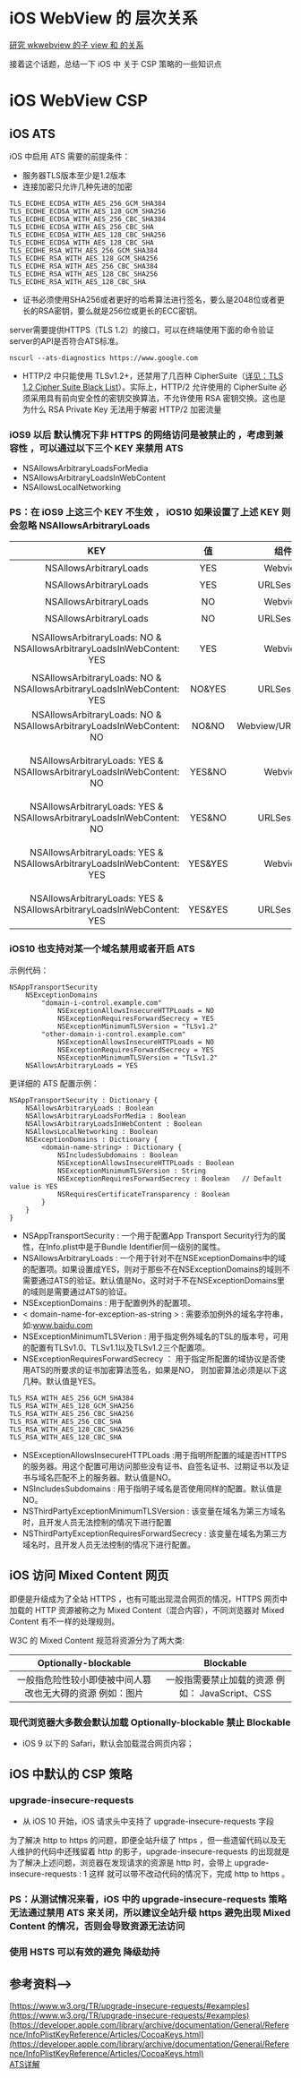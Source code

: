 # iOS WebView 的 层次关系

[研究 wkwebview 的子 view 和 <body> 的关系](https://weibo.com/3321824014/H3vJukUdK )

接着这个话题，总结一下 iOS 中 关于 CSP 策略的一些知识点

# iOS WebView CSP

## iOS ATS

iOS 中启用 ATS 需要的前提条件：

+ 服务器TLS版本至少是1.2版本
+ 连接加密只允许几种先进的加密

```
TLS_ECDHE_ECDSA_WITH_AES_256_GCM_SHA384
TLS_ECDHE_ECDSA_WITH_AES_128_GCM_SHA256
TLS_ECDHE_ECDSA_WITH_AES_256_CBC_SHA384
TLS_ECDHE_ECDSA_WITH_AES_256_CBC_SHA
TLS_ECDHE_ECDSA_WITH_AES_128_CBC_SHA256
TLS_ECDHE_ECDSA_WITH_AES_128_CBC_SHA
TLS_ECDHE_RSA_WITH_AES_256_GCM_SHA384
TLS_ECDHE_RSA_WITH_AES_128_GCM_SHA256
TLS_ECDHE_RSA_WITH_AES_256_CBC_SHA384
TLS_ECDHE_RSA_WITH_AES_128_CBC_SHA256
TLS_ECDHE_RSA_WITH_AES_128_CBC_SHA
```
+ 证书必须使用SHA256或者更好的哈希算法进行签名，要么是2048位或者更长的RSA密钥，要么就是256位或更长的ECC密钥。

server需要提供HTTPS（TLS 1.2）的接口，可以在终端使用下面的命令验证server的API是否符合ATS标准。

```
nscurl --ats-diagnostics https://www.google.com
```

+ HTTP/2 中只能使用 TLSv1.2+，还禁用了几百种 CipherSuite（[详见：TLS 1.2 Cipher Suite Black List](http://http2.github.io/http2-spec/#BadCipherSuites)）。实际上，HTTP/2 允许使用的 CipherSuite 必须采用具有前向安全性的密钥交换算法，不允许使用 RSA 密钥交换。这也是为什么 RSA Private Key 无法用于解密 HTTP/2 加密流量

### iOS9 以后 默认情况下非 HTTPS 的网络访问是被禁止的 ，考虑到兼容性 ，可以通过以下三个 KEY 来禁用 ATS 

+ NSAllowsArbitraryLoadsForMedia
+ NSAllowsArbitraryLoadsInWebContent
+ NSAllowsLocalNetworking

### PS：在 iOS9 上这三个 KEY 不生效 ， iOS10 如果设置了上述 KEY 则会忽略 NSAllowsArbitraryLoads

| KEY | 值 | 组件 | 系统版本 | 结果 |
| :------:| :------: | :------: | :------: | :------: | 
| NSAllowsArbitraryLoads | YES | Webview | iOS9/iOS10 | 彻底禁用 ATS |
| NSAllowsArbitraryLoads | YES | URLSession | iOS9/iOS10 | 彻底禁用 ATS |
| NSAllowsArbitraryLoads | NO | Webview| iOS9/iOS10 | 未禁用 ATS |
| NSAllowsArbitraryLoads | NO | URLSession | iOS9/iOS10 | 未禁用 ATS |
| NSAllowsArbitraryLoads: NO & NSAllowsArbitraryLoadsInWebContent: YES | YES | Webview | iOS9/iOS10 | iOS9 彻底禁用ATS/iOS10只对网页内容禁用 ATS |
| NSAllowsArbitraryLoads: NO & NSAllowsArbitraryLoadsInWebContent: YES | NO&YES | URLSession | iOS9/iOS10 | 彻底禁用ATS |
| NSAllowsArbitraryLoads: NO & NSAllowsArbitraryLoadsInWebContent: NO | NO&NO | Webview/URLSession | iOS9/iOS10 | 彻底禁用ATS |
| NSAllowsArbitraryLoads: YES & NSAllowsArbitraryLoadsInWebContent: NO | YES&NO | Webview | iOS9/iOS10 | iOS9彻底禁用ATS/iOS10会忽略 NSAllowsArbitraryLoads 的设置 |
| NSAllowsArbitraryLoads: YES & NSAllowsArbitraryLoadsInWebContent: NO | YES&NO | URLSession | iOS9/iOS10 | iOS9彻底禁用ATS/iOS10未禁用ATS |
| NSAllowsArbitraryLoads: YES & NSAllowsArbitraryLoadsInWebContent: YES | YES&YES | Webview | iOS9/iOS10 | iOS9彻底禁用ATS/iOS10会忽略 NSAllowsArbitraryLoads 的设置 |
| NSAllowsArbitraryLoads: YES & NSAllowsArbitraryLoadsInWebContent: YES | YES&YES | URLSession | iOS9/iOS10 | 彻底禁用ATS |

### iOS10 也支持对某一个域名禁用或者开启  ATS 

示例代码：

```
NSAppTransportSecurity
    NSExceptionDomains
        "domain-i-control.example.com"
            NSExceptionAllowsInsecureHTTPLoads = NO
            NSExceptionRequiresForwardSecrecy = YES
            NSExceptionMinimumTLSVersion = "TLSv1.2"
        "other-domain-i-control.example.com"
            NSExceptionAllowsInsecureHTTPLoads = NO
            NSExceptionRequiresForwardSecrecy = YES
            NSExceptionMinimumTLSVersion = "TLSv1.2"
    NSAllowsArbitraryLoads = YES

```

更详细的 ATS 配置示例：

```
NSAppTransportSecurity : Dictionary {
    NSAllowsArbitraryLoads : Boolean
    NSAllowsArbitraryLoadsForMedia : Boolean
    NSAllowsArbitraryLoadsInWebContent : Boolean
    NSAllowsLocalNetworking : Boolean
    NSExceptionDomains : Dictionary {
        <domain-name-string> : Dictionary {
            NSIncludesSubdomains : Boolean
            NSExceptionAllowsInsecureHTTPLoads : Boolean
            NSExceptionMinimumTLSVersion : String
            NSExceptionRequiresForwardSecrecy : Boolean   // Default value is YES
            NSRequiresCertificateTransparency : Boolean
        }
    }
}
```

+ NSAppTransportSecurity : 一个用于配置App Transport Security行为的属性，在Info.plist中是于Bundle Identifier同一级别的属性。
+ NSAllowsArbitraryLoads : 一个用于针对不在NSExceptionDomains中的域的配置项。如果设置成YES，则对于那些不在NSExceptionDomains的域则不需要通过ATS的验证。默认值是No，这时对于不在NSExceptionDomains里的域则是需要通过ATS的验证。
+ NSExceptionDomains : 用于配置例外的配置项。
+ < domain-name-for-exception-as-string > : 需要添加例外的域名字符串，如:www.baidu.com
+ NSExceptionMinimumTLSVerion : 用于指定例外域名的TSL的版本号，可用的配置有TLSv1.0、TLSv1.1以及TLSv1.2三个配置项。
+ NSExceptionRequiresForwardSecrecy ： 用于指定所配置的域协议是否使用ATS的所要求的证书加密算法签名，如果是NO， 则加密算法必须是以下这几种。默认值是YES。

```
TLS_RSA_WITH_AES_256_GCM_SHA384
TLS_RSA_WITH_AES_128_GCM_SHA256
TLS_RSA_WITH_AES_256_CBC_SHA256
TLS_RSA_WITH_AES_256_CBC_SHA
TLS_RSA_WITH_AES_128_CBC_SHA256
TLS_RSA_WITH_AES_128_CBC_SHA
```
+ NSExceptionAllowsInsecureHTTPLoads :用于指明所配置的域是否HTTPS的服务器。用这个配置可用访问那些没有证书、自签名证书、过期证书以及证书与域名匹配不上的服务器。默认值是NO。
+ NSIncludesSubdomains : 用于指明子域名是否使用同样的配置。默认值是NO。
+ NSThirdPartyExceptionMinimumTLSVersion : 该变量在域名为第三方域名时，且开发人员无法控制的情况下进行配置
+ NSThirdPartyExceptionRequiresForwardSecrecy : 该变量在域名为第三方域名时，且开发人员无法控制的情况下进行配置。

## iOS 访问 Mixed Content 网页

即便是升级成为了全站 HTTPS ，也有可能出现混合网页的情况，HTTPS 网页中加载的 HTTP 资源被称之为 Mixed Content（混合内容），不同浏览器对 Mixed Content 有不一样的处理规则。

W3C 的 Mixed Content 规范将资源分为了两大类:

| Optionally-blockable | Blockable |
| :------:| :------: |
| 一般指危险性较小即使被中间人篡改也无大碍的资源 例如：图片 | 一般指需要禁止加载的资源 例如： JavaScript、CSS |

### 现代浏览器大多数会默认加载 Optionally-blockable 禁止 Blockable

+ iOS 9 以下的 Safari，默认会加载混合网页内容；


## iOS 中默认的 CSP 策略

### upgrade-insecure-requests

+ 从 iOS 10 开始，iOS 请求头中支持了 upgrade-insecure-requests 字段

为了解决 http to https 的问题，即便全站升级了 https ，但一些遗留代码以及无人维护的代码中还残留着 http 的影子，upgrade-insecure-requests 的出现就是为了解决上述问题，浏览器在发现请求的资源是 http 时，会带上  upgrade-insecure-requests : 1
这样 就可以带不改动代码的情况下，完成 http to https 。

### PS：从测试情况来看，iOS 中的 upgrade-insecure-requests 策略 无法通过禁用 ATS 来关闭，所以建议全站升级 https 避免出现 Mixed Content 的情况，否则会导致资源无法访问

### 使用 HSTS 可以有效的避免 降级劫持


## 参考资料--> 
[https://www.w3.org/TR/upgrade-insecure-requests/#examples](https://www.w3.org/TR/upgrade-insecure-requests/#examples)
[https://developer.apple.com/library/archive/documentation/General/Reference/InfoPlistKeyReference/Articles/CocoaKeys.html](https://developer.apple.com/library/archive/documentation/General/Reference/InfoPlistKeyReference/Articles/CocoaKeys.html)  
[ATS详解](http://ifungfay.com/uncategorized/ATS详解/)  
